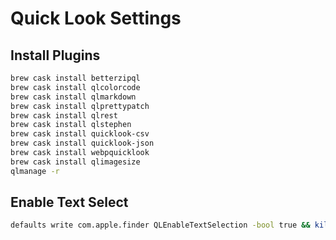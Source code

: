 Quick Look Settings
===================

## Install Plugins

```bash
brew cask install betterzipql
brew cask install qlcolorcode
brew cask install qlmarkdown
brew cask install qlprettypatch
brew cask install qlrest
brew cask install qlstephen
brew cask install quicklook-csv
brew cask install quicklook-json
brew cask install webpquicklook
brew cask install qlimagesize
qlmanage -r
```

## Enable Text Select

```bash
defaults write com.apple.finder QLEnableTextSelection -bool true && killall Finder
```
